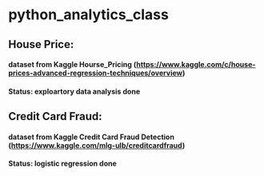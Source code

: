 # python_analytics_class

## House Price:
#### dataset from Kaggle Hourse_Pricing (https://www.kaggle.com/c/house-prices-advanced-regression-techniques/overview)
#### Status: exploartory data analysis done

## Credit Card Fraud: 
#### dataset from Kaggle Credit Card Fraud Detection (https://www.kaggle.com/mlg-ulb/creditcardfraud)
#### Status: logistic regression done
